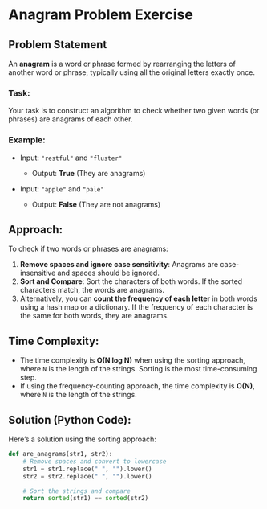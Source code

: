 # Anagram Problem Exercise

## Problem Statement

An **anagram** is a word or phrase formed by rearranging the letters of another word or phrase, typically using all the original letters exactly once.

### Task:

Your task is to construct an algorithm to check whether two given words (or phrases) are anagrams of each other.

### Example:

- Input: `"restful"` and `"fluster"`

  - Output: **True** (They are anagrams)

- Input: `"apple"` and `"pale"`
  - Output: **False** (They are not anagrams)

## Approach:

To check if two words or phrases are anagrams:

1. **Remove spaces and ignore case sensitivity**: Anagrams are case-insensitive and spaces should be ignored.
2. **Sort and Compare**: Sort the characters of both words. If the sorted characters match, the words are anagrams.
3. Alternatively, you can **count the frequency of each letter** in both words using a hash map or a dictionary. If the frequency of each character is the same for both words, they are anagrams.

## Time Complexity:

- The time complexity is **O(N log N)** when using the sorting approach, where `N` is the length of the strings. Sorting is the most time-consuming step.
- If using the frequency-counting approach, the time complexity is **O(N)**, where `N` is the length of the strings.

## Solution (Python Code):

Here’s a solution using the sorting approach:

```python
def are_anagrams(str1, str2):
    # Remove spaces and convert to lowercase
    str1 = str1.replace(" ", "").lower()
    str2 = str2.replace(" ", "").lower()

    # Sort the strings and compare
    return sorted(str1) == sorted(str2)
```
